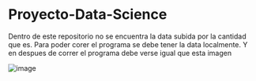 # Proyecto-Data-Science

Dentro de este repositorio no se encuentra la data subida por la cantidad que es. Para poder corer el programa se debe tener la data localmente. Y en despues de correr el programa debe verse igual que esta imagen

![image](https://github.com/EstebanAG1005/Proyecto-Data-Science/assets/60299338/6223dcc5-274c-4302-adb3-7549c1d668fd)

